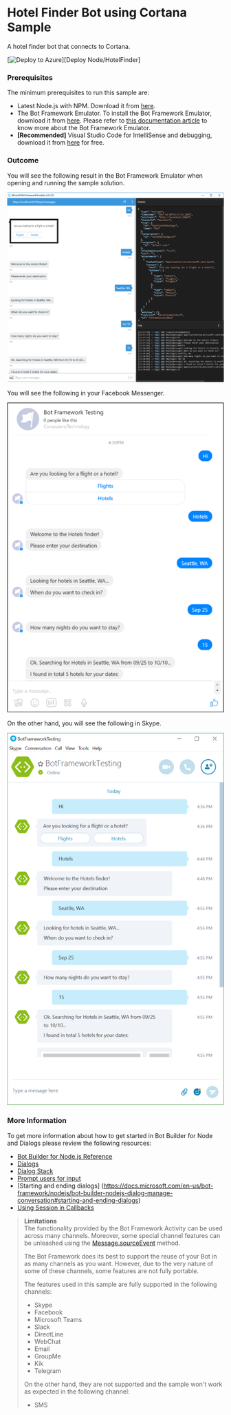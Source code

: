 # Hotel Finder Bot using Cortana Sample

A hotel finder bot that connects to Cortana. 

[![Deploy to Azure][Deploy Button]][Deploy Node/HotelFinder]

[Deploy Button]: https://azuredeploy.net/deploybutton.png
[Deploy Node/MultiDialogs]: https://azuredeploy.net

### Prerequisites

The minimum prerequisites to run this sample are:
* Latest Node.js with NPM. Download it from [here](https://nodejs.org/en/download/).
* The Bot Framework Emulator. To install the Bot Framework Emulator, download it from [here](https://emulator.botframework.com/). Please refer to [this documentation article](https://github.com/microsoft/botframework-emulator/wiki/Getting-Started) to know more about the Bot Framework Emulator.
* **[Recommended]** Visual Studio Code for IntelliSense and debugging, download it from [here](https://code.visualstudio.com/) for free.


### Outcome

You will see the following result in the Bot Framework Emulator when opening and running the sample solution.

![Sample Outcome](images/outcome-emulator.png)

You will see the following in your Facebook Messenger.

![Sample Outcome](images/outcome-facebook.png)

On the other hand, you will see the following in Skype.

![Sample Outcome](images/outcome-skype.png)

### More Information

To get more information about how to get started in Bot Builder for Node and Dialogs please review the following resources:
* [Bot Builder for Node.js Reference](https://docs.microsoft.com/en-us/bot-framework/nodejs/)
* [Dialogs](https://docs.microsoft.com/en-us/bot-framework/nodejs/bot-builder-nodejs-dialog-manage-conversation)
* [Dialog Stack](https://docs.microsoft.com/en-us/bot-framework/nodejs/bot-builder-nodejs-dialog-manage-conversation#dialog-stack)
* [Prompt users for input](https://docs.microsoft.com/en-us/bot-framework/nodejs/bot-builder-nodejs-dialog-prompt)
* [Starting and ending dialogs] (https://docs.microsoft.com/en-us/bot-framework/nodejs/bot-builder-nodejs-dialog-manage-conversation#starting-and-ending-dialogs)
* [Using Session in Callbacks](https://docs.botframework.com/en-us/node/builder/chat/session/#using-session-in-callbacks)

> **Limitations**  
> The functionality provided by the Bot Framework Activity can be used across many channels. Moreover, some special channel features can be unleashed using the [Message.sourceEvent](https://docs.botframework.com/en-us/node/builder/chat-reference/classes/_botbuilder_d_.message.html#sourceevent) method.
> 
> The Bot Framework does its best to support the reuse of your Bot in as many channels as you want. However, due to the very nature of some of these channels, some features are not fully portable.
> 
> The features used in this sample are fully supported in the following channels:
> - Skype
> - Facebook
> - Microsoft Teams
> - Slack
> - DirectLine
> - WebChat
> - Email
> - GroupMe
> - Kik
> - Telegram
> 
> On the other hand, they are not supported and the sample won't work as expected in the following channel:
> - SMS